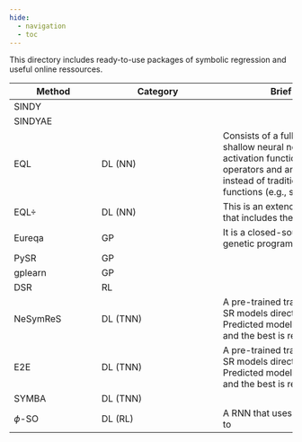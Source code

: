 ```yaml
---
hide:
  - navigation
  - toc
---
```


This directory includes ready-to-use packages of symbolic regression and useful online ressources.

| <div style="width:140px">Method</div> | <div style="width:200px">Category</div> | <div style="width:300px">Brief description</div> | <div style="width:180px">Code</div> |
| ---- | ------- | --- | --- |
| SINDY |  | | [URL]() |
| SINDYAE |   | | [URL]() |
| EQL | DL (NN) | Consists of a fully-differentiable shallow neural network whose activation functions are algebraic operators and analytical functions instead of traditional activation functions (e.g., sigmoid, relu, softmax). | [URL]() |
| EQL$\div$ | DL (NN) | This is an extendable version of EQL that includes the division operator | [URL]() |
| Eureqa | GP | It is a closed-source code that uses genetic programming | [URL]() |
| PySR | GP |  | [URL]() |
| gplearn | GP | | [URL]() |
| DSR | RL | | [URL]() |
| NeSymReS | DL (TNN) | A pre-trained transformer that predicts SR models directly from the data. Predicted models are then fine-tuned and the best is returned. | [URL]() |
| E2E | DL (TNN) | A pre-trained transformer that predicts SR models directly from the data. Predicted models are then fine-tuned and the best is returned. | [URL]() |
| SYMBA | DL (TNN) | | [URL]() |
| $\phi$-SO | DL (RL) | A RNN that uses reinforcement learning to | [URL]() |
